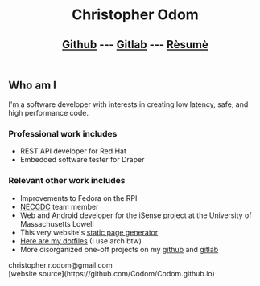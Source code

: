 <!--
    This program is free software: you can redistribute it and/or modify
    it under the terms of the GNU General Public License as published by the Free Software Foundation, either version 3 of the License, or
    (at your option) any later version.

    This program is distributed in the hope that it will be useful,
    but WITHOUT ANY WARRANTY; without even the implied warranty of
    MERCHANTABILITY or FITNESS FOR A PARTICULAR PURPOSE.  See the
    GNU General Public License for more details.

    You should have received a copy of the GNU General Public License
    along with this program.  If not, see <https://www.gnu.org/licenses/>.
-->

<header>

# Christopher Odom

## [Github](https://github.com/Codom) --- [Gitlab](https://gitlab.com/Codom) --- [R&egrave;sum&egrave;](./resume.pdf)

</header>

## Who am I

I'm a software developer with interests in creating low latency, safe, and high
performance code.

### Professional work includes
* REST API developer for Red Hat
* Embedded software tester for Draper

### Relevant other work includes
* Improvements to Fedora on the RPI
* [NECCDC](https://neccdl.org/neccdc/) team member
* Web and Android developer for the iSense project at the University
of Massachusetts Lowell
* This very website's [static page generator](https://github.com/Codom/Codom.github.io)
* [Here are my dotfiles](https://gitlab.com/Codom/i_use_arch_btw) (I use arch btw)
* More disorganized one-off projects on my [github](https://github.com/Codom) and
[gitlab](https://gitlab.com/Codom)


<footer>
christopher.r.odom@gmail.com <div class="right"> [website source](https://github.com/Codom/Codom.github.io) </div>
</footer>
